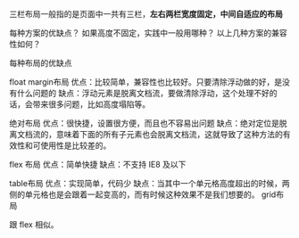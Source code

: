 三栏布局一般指的是页面中一共有三栏，**左右两栏宽度固定，中间自适应的布局**


每种方案的优缺点？
如果高度不固定，实践中一般用哪种？
以上几种方案的兼容性如何？

每种布局的优缺点

float margin布局
    优点：比较简单，兼容性也比较好。只要清除浮动做的好，是没有什么问题的
    缺点：浮动元素是脱离文档流，要做清除浮动，这个处理不好的话，会带来很多问题，比如高度塌陷等。

绝对布局
    优点：很快捷，设置很方便，而且也不容易出问题
    缺点：绝对定位是脱离文档流的，意味着下面的所有子元素也会脱离文档流，这就导致了这种方法的有效性和可使用性是比较差的。

flex 布局
    优点：简单快捷
    缺点：不支持 IE8 及以下

table布局
    优点：实现简单，代码少
    缺点：当其中一个单元格高度超出的时候，两侧的单元格也是会跟着一起变高的，而有时候这种效果不是我们想要的。
grid布局

跟 flex 相似。
